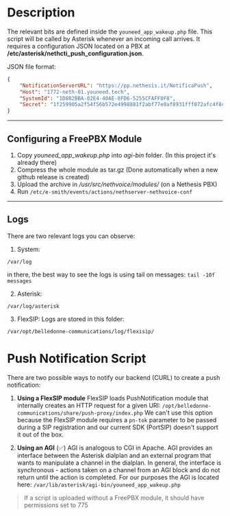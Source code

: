 # Description

The relevant bits are defined inside the `youneed_app_wakeup.php` file.
This script will be called by Asterisk whenever an incoming call arrives.
It requires a configuration JSON located on a PBX at **/etc/asterisk/nethcti_push_configuration.json**.

JSON file format:

```json
{
    "NotificationServerURL": "https://pp.nethesis.it/NotificaPush",
    "Host": "1772-neth-01.youneed.tech",
    "SystemId": "1D8B2BBA-02E4-40AE-8FD6-5255CFAFF0F8",
    "Secret": "1f259905a2f54f56b572e4998881f2abf77e0af8931fff072afc4f8c549d4098"
}
```
---

## Configuring a FreePBX Module

1. Copy *youneed_app_wakeup.php* into *agi-bin* folder. (In this project it's already there)
1. Compress the whole module as tar.gz (Done automatically when a new github release is created)
1. Upload the archive in */usr/src/nethvoice/modules/* (on a Nethesis PBX)
1. Run `/etc/e-smith/events/actions/nethserver-nethvoice-conf`

---

## Logs

There are two relevant logs you can observe:

1. System:

  ````
  /var/log
  ````

in there, the best way to see the logs is using tail on messages: `tail -10f messages`


2. Asterisk:

  ````
  /var/log/asterisk
  ````

3. FlexSIP:
   Logs are stored in this folder:
  ```
  /var/opt/belledonne-communications/log/flexisip/
  ```


# Push Notification Script

There are two possible ways to notify our backend (CURL) to create a push notification:

1. **Using a FlexSIP module**
  FlexSIP loads PushNotification module that internally creates an HTTP request for a given URI: `/opt/belledonne-communications/share/push-proxy/index.php`
  We can't use this option because the FlexSIP module requires a `pn-tok` parameter to be passed during a SIP registration and our current SDK (PortSIP) doesn't support it out of the box.

2. **Using an AGI** (✅)
  AGI is analogous to CGI in Apache. AGI provides an interface between the Asterisk dialplan and an external program that wants to manipulate a channel in the dialplan. In general, the interface is synchronous - actions taken on a channel from an AGI block and do not return until the action is completed.
  For our purposes the AGI is located here: `/var/lib/asterisk/agi-bin/youneed_app_wakeup.php`

  > If a script is uploaded without a FreePBX module, it should have permissions set to 775


